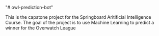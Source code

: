 "# owl-prediction-bot" 

This is the capstone project for the Springboard Aritificial Intelligence Course. The goal of the project is to use Machine Learning to predict a winner for the Overwatch League
